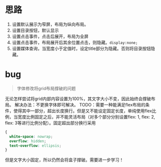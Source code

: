 # 思路
1. 设置默认展示为窄屏，布局为纵向布局。
1. 设置目录按钮，默认显示
1. 设置点击事件，点击后展开，布局为全屏
1. 设置点击事件，布局展开后其余位置点击，则隐藏。`display:none;`
1. 设置媒体查询，当宽度小于定值时，设定title部分为隐藏。否则将目录按钮隐藏。

# bug
> 字体修改将grid布局撑破的问题

无论怎样尝试将grid内部内容设置为100%，其文字大小不变，因此始终会撑破布局。
解决办法：不更换字体即可解决。
TODO：需要一种能满足flex布局的条件，使得其中一部分，超出长度换行。但是又不能设定固定长度，单纯使用flex比例，当宽度比例固定之后，并不能灵活布局（对多个部分分别设置flex: 1, flex: 2, flex: 3等进行比例分配）。固定超出部分换行采用
```css
{
  white-space: nowrap;
  overflow: hidden;
  text-overflow: ellipsis;
}
```
但是文字大小固定，所以仍然会将盒子撑破。需要进一步学习！